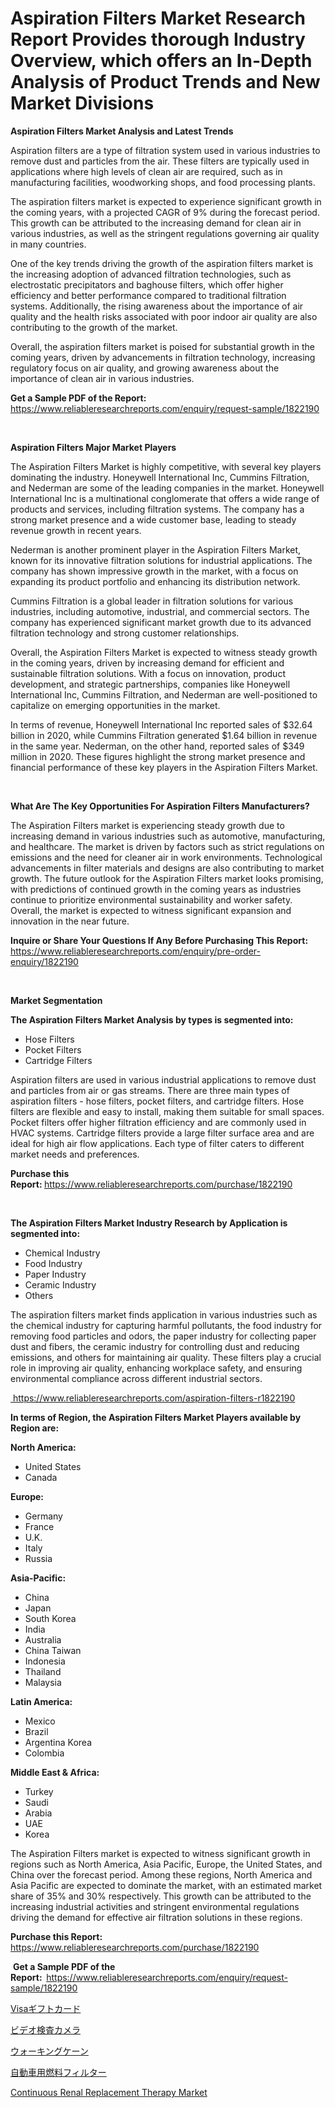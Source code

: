 <p><h1>Aspiration Filters Market Research Report Provides thorough Industry Overview, which offers an In-Depth Analysis of Product Trends and New Market Divisions</h1></p><p><strong>Aspiration Filters Market Analysis and Latest Trends</strong></p>
<p><p>Aspiration filters are a type of filtration system used in various industries to remove dust and particles from the air. These filters are typically used in applications where high levels of clean air are required, such as in manufacturing facilities, woodworking shops, and food processing plants.</p><p>The aspiration filters market is expected to experience significant growth in the coming years, with a projected CAGR of 9% during the forecast period. This growth can be attributed to the increasing demand for clean air in various industries, as well as the stringent regulations governing air quality in many countries.</p><p>One of the key trends driving the growth of the aspiration filters market is the increasing adoption of advanced filtration technologies, such as electrostatic precipitators and baghouse filters, which offer higher efficiency and better performance compared to traditional filtration systems. Additionally, the rising awareness about the importance of air quality and the health risks associated with poor indoor air quality are also contributing to the growth of the market.</p><p>Overall, the aspiration filters market is poised for substantial growth in the coming years, driven by advancements in filtration technology, increasing regulatory focus on air quality, and growing awareness about the importance of clean air in various industries.</p></p>
<p><strong>Get a Sample PDF of the Report:&nbsp;</strong> <a href="https://www.reliableresearchreports.com/enquiry/request-sample/1822190">https://www.reliableresearchreports.com/enquiry/request-sample/1822190</a></p>
<p>&nbsp;</p>
<p><strong>Aspiration Filters Major Market Players</strong></p>
<p><p>The Aspiration Filters Market is highly competitive, with several key players dominating the industry. Honeywell International Inc, Cummins Filtration, and Nederman are some of the leading companies in the market. Honeywell International Inc is a multinational conglomerate that offers a wide range of products and services, including filtration systems. The company has a strong market presence and a wide customer base, leading to steady revenue growth in recent years.</p><p>Nederman is another prominent player in the Aspiration Filters Market, known for its innovative filtration solutions for industrial applications. The company has shown impressive growth in the market, with a focus on expanding its product portfolio and enhancing its distribution network.</p><p>Cummins Filtration is a global leader in filtration solutions for various industries, including automotive, industrial, and commercial sectors. The company has experienced significant market growth due to its advanced filtration technology and strong customer relationships.</p><p>Overall, the Aspiration Filters Market is expected to witness steady growth in the coming years, driven by increasing demand for efficient and sustainable filtration solutions. With a focus on innovation, product development, and strategic partnerships, companies like Honeywell International Inc, Cummins Filtration, and Nederman are well-positioned to capitalize on emerging opportunities in the market.</p><p>In terms of revenue, Honeywell International Inc reported sales of $32.64 billion in 2020, while Cummins Filtration generated $1.64 billion in revenue in the same year. Nederman, on the other hand, reported sales of $349 million in 2020. These figures highlight the strong market presence and financial performance of these key players in the Aspiration Filters Market.</p></p>
<p>&nbsp;</p>
<p><strong>What Are The Key Opportunities For Aspiration Filters Manufacturers?</strong></p>
<p><p>The Aspiration Filters market is experiencing steady growth due to increasing demand in various industries such as automotive, manufacturing, and healthcare. The market is driven by factors such as strict regulations on emissions and the need for cleaner air in work environments. Technological advancements in filter materials and designs are also contributing to market growth. The future outlook for the Aspiration Filters market looks promising, with predictions of continued growth in the coming years as industries continue to prioritize environmental sustainability and worker safety. Overall, the market is expected to witness significant expansion and innovation in the near future.</p></p>
<p><strong>Inquire or Share Your Questions If Any Before Purchasing This Report:</strong> <a href="https://www.reliableresearchreports.com/enquiry/pre-order-enquiry/1822190">https://www.reliableresearchreports.com/enquiry/pre-order-enquiry/1822190</a></p>
<p>&nbsp;</p>
<p><strong>Market Segmentation</strong></p>
<p><strong>The Aspiration Filters Market Analysis by types is segmented into:</strong></p>
<p><ul><li>Hose Filters</li><li>Pocket Filters</li><li>Cartridge Filters</li></ul></p>
<p><p>Aspiration filters are used in various industrial applications to remove dust and particles from air or gas streams. There are three main types of aspiration filters - hose filters, pocket filters, and cartridge filters. Hose filters are flexible and easy to install, making them suitable for small spaces. Pocket filters offer higher filtration efficiency and are commonly used in HVAC systems. Cartridge filters provide a large filter surface area and are ideal for high air flow applications. Each type of filter caters to different market needs and preferences.</p></p>
<p><strong>Purchase this Report:&nbsp;</strong><a href="https://www.reliableresearchreports.com/purchase/1822190">https://www.reliableresearchreports.com/purchase/1822190</a></p>
<p>&nbsp;</p>
<p><strong>The Aspiration Filters Market Industry Research by Application is segmented into:</strong></p>
<p><ul><li>Chemical Industry</li><li>Food Industry</li><li>Paper Industry</li><li>Ceramic Industry</li><li>Others</li></ul></p>
<p><p>The aspiration filters market finds application in various industries such as the chemical industry for capturing harmful pollutants, the food industry for removing food particles and odors, the paper industry for collecting paper dust and fibers, the ceramic industry for controlling dust and reducing emissions, and others for maintaining air quality. These filters play a crucial role in improving air quality, enhancing workplace safety, and ensuring environmental compliance across different industrial sectors.</p></p>
<p><a href="https://www.reliableresearchreports.com/aspiration-filters-r1822190">&nbsp;https://www.reliableresearchreports.com/aspiration-filters-r1822190</a></p>
<p><strong>In terms of Region, the Aspiration Filters Market Players available by Region are:</strong></p>
<p>
    <p> <strong> North America: </strong>
        <ul>
            <li>United States</li>
            <li>Canada</li>
        </ul>
        </p> 
    <p> <strong> Europe: </strong>
        <ul>
            <li>Germany</li>
            <li>France</li>
            <li>U.K.</li>
            <li>Italy</li>
            <li>Russia</li>
        </ul>
        </p> 
    <p> <strong> Asia-Pacific: </strong>
        <ul>
            <li>China</li>
            <li>Japan</li>
            <li>South Korea</li>
            <li>India</li>
            <li>Australia</li>
            <li>China Taiwan</li>
            <li>Indonesia</li>
            <li>Thailand</li>
            <li>Malaysia</li>
        </ul>
        </p> 
    <p> <strong> Latin America: </strong>
        <ul>
            <li>Mexico</li>
            <li>Brazil</li>
            <li>Argentina Korea</li>
            <li>Colombia</li>
        </ul>
        </p> 
    <p> <strong> Middle East & Africa: </strong>
        <ul>
            <li>Turkey</li>
            <li>Saudi</li>
            <li>Arabia</li>
            <li>UAE</li>
            <li>Korea</li>
        </ul>
    </p>
    </p>
<p><p>The Aspiration Filters market is expected to witness significant growth in regions such as North America, Asia Pacific, Europe, the United States, and China over the forecast period. Among these regions, North America and Asia Pacific are expected to dominate the market, with an estimated market share of 35% and 30% respectively. This growth can be attributed to the increasing industrial activities and stringent environmental regulations driving the demand for effective air filtration solutions in these regions.</p></p>
<p><strong>Purchase this Report: </strong><a href="https://www.reliableresearchreports.com/purchase/1822190">https://www.reliableresearchreports.com/purchase/1822190</a></p>
<p>&nbsp;<strong>Get a Sample PDF of the Report:&nbsp;&nbsp;</strong><a href="https://www.reliableresearchreports.com/enquiry/request-sample/1822190">https://www.reliableresearchreports.com/enquiry/request-sample/1822190</a></p>
<p><strong></strong></p>
<p><p><a href="https://medium.com/@dominicalsop1/visa-%E3%82%AE%E3%83%95%E3%83%88%E3%82%AB%E3%83%BC%E3%83%89%E5%B8%82%E5%A0%B4%E3%81%AF-%E5%B8%82%E5%A0%B4%E3%82%B7%E3%82%A7%E3%82%A2-%E3%82%B5%E3%82%A4%E3%82%BA-%E3%81%8A%E3%82%88%E3%81%B32031%E5%B9%B4%E3%81%BE%E3%81%A7%E3%81%AE%E4%BA%88%E6%B8%AC%E3%81%BE%E3%81%A7%E3%82%92%E7%84%A6%E7%82%B9%E3%81%A8%E3%81%97%E3%81%A6%E3%81%84%E3%81%BE%E3%81%99-f7f006e581e0">Visaギフトカード</a></p><p><a href="https://medium.com/@skyleridges76856/%E3%83%93%E3%83%87%E3%82%AA%E6%A4%9C%E6%9F%BB%E3%82%AB%E3%83%A1%E3%83%A9%E5%B8%82%E5%A0%B4%E3%81%AE%E8%A6%8F%E6%A8%A1%E3%81%A8%E5%B8%82%E5%A0%B4%E5%8B%95%E5%90%91-%E5%AE%8C%E5%85%A8%E3%81%AA%E7%94%A3%E6%A5%AD%E6%A6%82%E8%A6%81-2024%E5%B9%B4%E3%81%8B%E3%82%892031%E5%B9%B4%E3%81%BE%E3%81%A7-e76c9b03f0fd">ビデオ検査カメラ</a></p><p><a href="https://github.com/bucuel854722/Market-Research-Report-List-1/blob/main/379130541070.md">ウォーキングケーン</a></p><p><a href="https://github.com/AriMuller2009/Market-Research-Report-List-1/blob/main/138974841071.md">自動車用燃料フィルター</a></p><p><a href="https://medium.com/@janetchuaf36/continuous-renal-replacement-therapy-market-size-cagr-trends-2024-2030-0bdf2f63b63c">Continuous Renal Replacement Therapy Market</a></p></p>